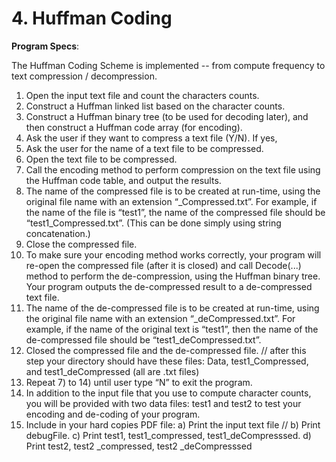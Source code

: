 # 4. Huffman Coding

**Program Specs**:

The Huffman Coding Scheme is implemented -- from compute frequency to text compression / decompression.
1) Open the input text file and count the characters counts.
2) Construct a Huffman linked list based on the character counts.
3) Construct a Huffman binary tree (to be used for decoding later), and then construct a Huffman code array (for encoding).
4) Ask the user if they want to compress a text file (Y/N).
If yes,
5) Ask the user for the name of a text file to be compressed.
6) Open the text file to be compressed.
7) Call the encoding method to perform compression on the text file using the Huffman code table, and output the results.
10) The name of the compressed file is to be created at run-time, using the original file name with an extension “_Compressed.txt”. For example, if the name of the file is “test1”, the name of the compressed file should be “test1_Compressed.txt”. (This can be done simply using string concatenation.)
11) Close the compressed file.
12) To make sure your encoding method works correctly, your program will re-open the compressed file (after it is closed) and call Decode(...) method to perform the de-compression, using the Huffman binary tree. Your program outputs the de-compressed result to a de-compressed text file.
13) The name of the de-compressed file is to be created at run-time, using the original file name with an extension “_deCompressed.txt”. For example, if the name of the original text is “test1”, then the name of the de-compressed file should be “test1_deCompressed.txt”.
14) Closed the compressed file and the de-compressed file.
// after this step your directory should have these files: Data, test1_Compressed, and
test1_deCompressed (all are .txt files)
15) Repeat 7) to 14) until user type “N” to exit the program.
16) In addition to the input file that you use to compute character counts, you will be provided with two data files: test1 and test2 to test your encoding and de-coding of your program.
17) Include in your hard copies PDF file: a) Print the input text file //
b) Print debugFile.
c) Print test1, test1_compressed, test1_deCompresssed. d) Print test2, test2 _compressed, test2 _deCompresssed
